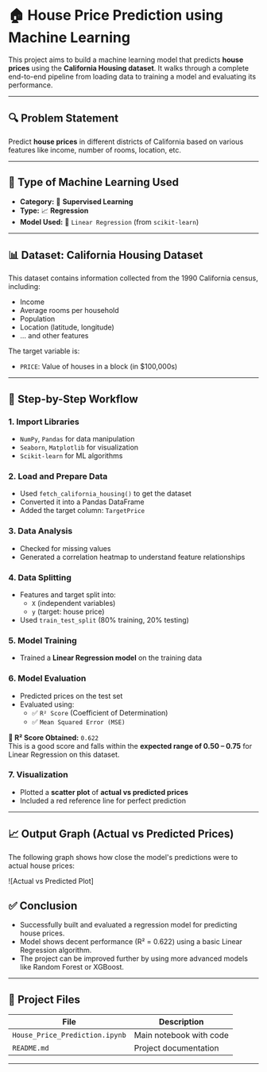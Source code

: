 # 🏠 House Price Prediction using Machine Learning

This project aims to build a machine learning model that predicts **house prices** using the **California Housing dataset**. It walks through a complete end-to-end pipeline from loading data to training a model and evaluating its performance.

---

## 🔍 Problem Statement

Predict **house prices** in different districts of California based on various features like income, number of rooms, location, etc.

---

## 🧠 Type of Machine Learning Used

- **Category:** 🧠 **Supervised Learning**
- **Type:** 📈 **Regression**
- **Model Used:** 🔹 `Linear Regression` (from `scikit-learn`)

---

## 📊 Dataset: California Housing Dataset

This dataset contains information collected from the 1990 California census, including:

- Income
- Average rooms per household
- Population
- Location (latitude, longitude)
- ... and other features

The target variable is:
- `PRICE`: Value of houses in a block (in $100,000s)

---

## 🔁 Step-by-Step Workflow

### 1. **Import Libraries**
- `NumPy`, `Pandas` for data manipulation
- `Seaborn`, `Matplotlib` for visualization
- `Scikit-learn` for ML algorithms

### 2. **Load and Prepare Data**
- Used `fetch_california_housing()` to get the dataset
- Converted it into a Pandas DataFrame
- Added the target column: `TargetPrice`

### 3. **Data Analysis**
- Checked for missing values
- Generated a correlation heatmap to understand feature relationships

### 4. **Data Splitting**
- Features and target split into:
  - `X` (independent variables)
  - `y` (target: house price)
- Used `train_test_split` (80% training, 20% testing)

### 5. **Model Training**
- Trained a **Linear Regression model** on the training data

### 6. **Model Evaluation**
- Predicted prices on the test set
- Evaluated using:
  - ✅ `R² Score` (Coefficient of Determination)
  - ✅ `Mean Squared Error (MSE)`

**📌 R² Score Obtained:** `0.622`  
This is a good score and falls within the **expected range of 0.50 – 0.75** for Linear Regression on this dataset.

### 7. **Visualization**
- Plotted a **scatter plot** of **actual vs predicted prices**
- Included a red reference line for perfect prediction

---

## 📈 Output Graph (Actual vs Predicted Prices)

The following graph shows how close the model's predictions were to actual house prices:

![Actual vs Predicted Plot]  


## ✅ Conclusion

- Successfully built and evaluated a regression model for predicting house prices.
- Model shows decent performance (R² = 0.622) using a basic Linear Regression algorithm.
- The project can be improved further by using more advanced models like Random Forest or XGBoost.

---

## 📁 Project Files

| File | Description |
|------|-------------|
| `House_Price_Prediction.ipynb` | Main notebook with code |
| `README.md` | Project documentation |

---
